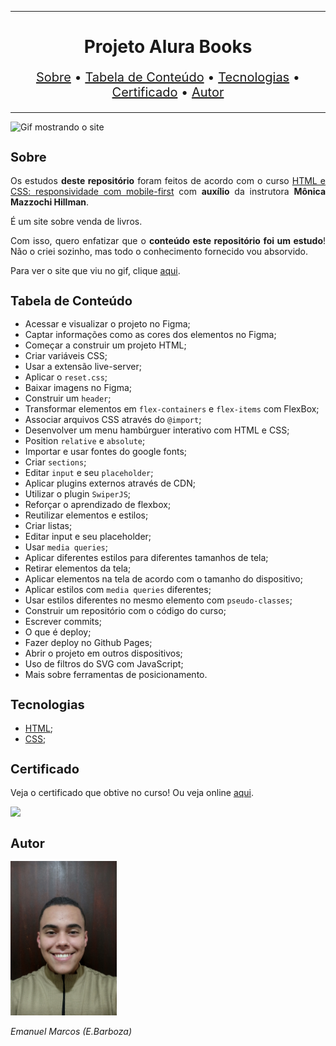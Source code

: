 <hr>

<main>
    <h1 align="center">Projeto Alura Books</h1>
    <p align="center" style="font-size: 1.25rem;">
        <a href="#sobre">Sobre</a> •
        <a href="#tabela-de-conteudo">Tabela de Conteúdo</a> •
        <a href="#tecnologias">Tecnologias</a> •
        <a href="#certificado">Certificado</a> •
        <a href="#autor">Autor</a>
    </p>
</main>

<hr>

<img src="Alura-Books.gif" title="Gif mostrando o site">

<section id="sobre">
    <h2 style="font-size: 1.25rem;">Sobre</h2>
    <p style="text-align: justify;">Os estudos <b>deste repositório</b> foram feitos de acordo com o curso <a href="https://cursos.alura.com.br/course/html-css-responsividade-mobile-first">HTML e CSS: responsividade com mobile-first</a> com <b>auxílio</b> da instrutora <b>Mônica Mazzochi Hillman</b>.</p>
    <p style="text-align: justify;">É um site sobre venda de livros.</p>
    <p style="text-align: justify;">Com isso, quero enfatizar que o <b>conteúdo este repositório foi um estudo</b>! Não o criei sozinho, mas todo o conhecimento fornecido vou absorvido.</p>
    <p style="text-align: justify;">Para ver o site que viu no gif, clique <a href="https://alura-books-phi.vercel.app/">aqui</a>.</p>
</section>

<section id="tabela-de-conteudo">
    <h2 style="font-size: 1.25rem;">Tabela de Conteúdo</h2>
    <ul>
        <li>Acessar e visualizar o projeto no Figma;</li>
        <li>Captar informações como as cores dos elementos no Figma;</li>
        <li>Começar a construir um projeto HTML;</li>
        <li>Criar variáveis CSS;</li>
        <li>Usar a extensão live-server;</li>
        <li>Aplicar o <code>reset.css</code>;</li>
        <li>Baixar imagens no Figma;</li>
        <li>Construir um <code>header</code>;</li>
        <li>Transformar elementos em <code>flex-containers</code> e <code>flex-items</code> com FlexBox;</li>
        <li>Associar arquivos CSS através do <code>@import</code>;</li>
        <li>Desenvolver um menu hambúrguer interativo com HTML e CSS;</li>
        <li>Position <code>relative</code> e <code>absolute</code>;</li>
        <li>Importar e usar fontes do google fonts;</li>
        <li>Criar <code>sections</code>;</li>
        <li>Editar <code>input</code> e seu <code>placeholder</code>;</li>
        <li>Aplicar plugins externos através de CDN;</li>
        <li>Utilizar o plugin <code>SwiperJS</code>;</li>
        <li>Reforçar o aprendizado de flexbox;</li>
        <li>Reutilizar elementos e estilos;</li>
        <li>Criar listas;</li>
        <li>Editar input e seu placeholder;</li>
        <li>Usar <code>media queries</code>;</li>
        <li>Aplicar diferentes estilos para diferentes tamanhos de tela;</li>
        <li>Retirar elementos da tela;</li>
        <li>Aplicar elementos na tela de acordo com o tamanho do dispositivo;</li>
        <li>Aplicar estilos com <code>media queries</code> diferentes;</li>
        <li>Usar estilos diferentes no mesmo elemento com <code>pseudo-classes</code>;</li>
        <li>Construir um repositório com o código do curso;</li>
        <li>Escrever commits;</li>
        <li>O que é deploy;</li>
        <li>Fazer deploy no Github Pages;</li>
        <li>Abrir o projeto em outros dispositivos;</li>
        <li>Uso de filtros do SVG com JavaScript;</li>
        <li>Mais sobre ferramentas de posicionamento.</li>
    </ul>
</section>

<section id="tecnologias">
    <h2 style="font-size: 1.25rem;">Tecnologias</h2>
    <ul>
        <li><a href="https://developer.mozilla.org/pt-BR/docs/Web/HTML">HTML</a>;</li>
        <li><a href="https://developer.mozilla.org/pt-BR/docs/Web/CSS">CSS</a>;</li>
    </ul>
</section>

<section id="certificado">
    <h2 style="font-size: 1.25rem;">Certificado</h2>
    <p style="text-align: justify;">Veja o certificado que obtive no curso! Ou veja online <a href="https://cursos.alura.com.br/certificate/5b51a052-27e2-4b27-aeac-8fe35d5fd42b">aqui</a>.</p>
    <img src="Certificado de Conclusão HTML e CSS responsividade com mobile-first.jpg">
</section>

<section id="autor">
    <h2 style="font-size: 1.25rem;">Autor</h2>
    <img src="foto.jpg" width="170">
    <p style="text-align: justify;"><i>Emanuel Marcos (E.Barboza)<i></p>
</section>

